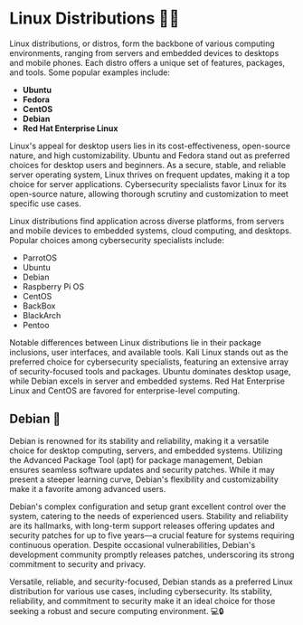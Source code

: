 # Linux Distributions 🐧🌐

Linux distributions, or distros, form the backbone of various computing environments, ranging from servers and embedded devices to desktops and mobile phones. Each distro offers a unique set of features, packages, and tools. Some popular examples include:

- **Ubuntu**
- **Fedora**
- **CentOS**
- **Debian**
- **Red Hat Enterprise Linux**

Linux's appeal for desktop users lies in its cost-effectiveness, open-source nature, and high customizability. Ubuntu and Fedora stand out as preferred choices for desktop users and beginners. As a secure, stable, and reliable server operating system, Linux thrives on frequent updates, making it a top choice for server applications. Cybersecurity specialists favor Linux for its open-source nature, allowing thorough scrutiny and customization to meet specific use cases.

Linux distributions find application across diverse platforms, from servers and mobile devices to embedded systems, cloud computing, and desktops. Popular choices among cybersecurity specialists include:

- ParrotOS
- Ubuntu
- Debian
- Raspberry Pi OS
- CentOS
- BackBox
- BlackArch
- Pentoo

Notable differences between Linux distributions lie in their package inclusions, user interfaces, and available tools. Kali Linux stands out as the preferred choice for cybersecurity specialists, featuring an extensive array of security-focused tools and packages. Ubuntu dominates desktop usage, while Debian excels in server and embedded systems. Red Hat Enterprise Linux and CentOS are favored for enterprise-level computing.

## Debian 🚀

Debian is renowned for its stability and reliability, making it a versatile choice for desktop computing, servers, and embedded systems. Utilizing the Advanced Package Tool (apt) for package management, Debian ensures seamless software updates and security patches. While it may present a steeper learning curve, Debian's flexibility and customizability make it a favorite among advanced users.

Debian's complex configuration and setup grant excellent control over the system, catering to the needs of experienced users. Stability and reliability are its hallmarks, with long-term support releases offering updates and security patches for up to five years—a crucial feature for systems requiring continuous operation. Despite occasional vulnerabilities, Debian's development community promptly releases patches, underscoring its strong commitment to security and privacy.

Versatile, reliable, and security-focused, Debian stands as a preferred Linux distribution for various use cases, including cybersecurity. Its stability, reliability, and commitment to security make it an ideal choice for those seeking a robust and secure computing environment. 💻🔒
